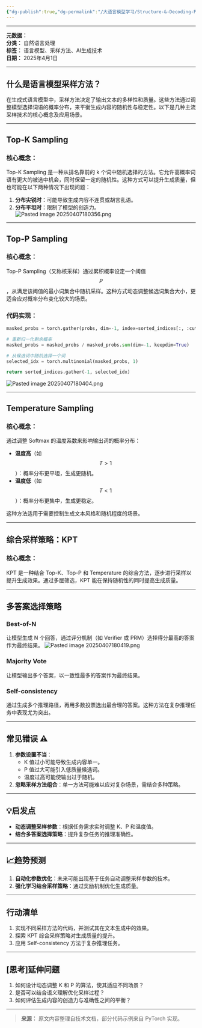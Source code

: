 ```yaml
---
{"dg-publish":true,"dg-permalink":"/大语言模型学习/Structure-&-Decoding-Policy-结构和解码策略/深度解析语言模型采样方法：Top-K、Top-P、Temperature及综合策略","dg-home":false,"dg-description":"在此输入笔记的描述","dg-hide":false,"dg-hide-title":false,"dg-show-backlinks":true,"dg-show-local-graph":true,"dg-show-inline-title":true,"dg-pinned":false,"dg-passphrase":"在此输入访问密码","dg-enable-mathjax":false,"dg-enable-mermaid":false,"dg-enable-uml":false,"dg-note-icon":0,"dg-enable-dataview":false,"tags":["NLP"],"permalink":"/大语言模型学习/Structure-&-Decoding-Policy-结构和解码策略/深度解析语言模型采样方法：Top-K、Top-P、Temperature及综合策略/","dgShowBacklinks":true,"dgShowLocalGraph":true,"dgShowInlineTitle":true,"dgPassFrontmatter":true,"noteIcon":0,"created":"2025-04-07T18:03:18.000+08:00","updated":"2025-04-13T13:06:02.491+08:00"}
---
```




---
**元数据：**  
**分类：** 自然语言处理  
**标签：** 语言模型、采样方法、AI生成技术  
**日期：** 2025年4月1日    

---



## 什么是语言模型采样方法？
在生成式语言模型中，采样方法决定了输出文本的多样性和质量。这些方法通过调整模型选择词语的概率分布，来平衡生成内容的随机性与稳定性。以下是几种主流采样技术的核心概念及应用场景。

---



## Top-K Sampling

### 核心概念：
Top-K Sampling 是一种从排名靠前的 k 个词中随机选择的方法。它允许高概率词语有更大的被选中机会，同时保留一定的随机性。这种方式可以提升生成质量，但也可能在以下两种情况下出现问题：
1. **分布尖锐时**：可能导致生成内容不连贯或胡言乱语。
2. **分布平坦时**：限制了模型的创造力。
![Pasted image 20250407180356.png](/img/user/%E9%99%84%E4%BB%B6/Pasted%20image%2020250407180356.png)
---



## Top-P Sampling

### 核心概念：
Top-P Sampling（又称核采样）通过累积概率设定一个阈值 $$P$$，从满足该阈值的最小词集合中随机采样。这种方式动态调整候选词集合大小，更适合应对概率分布变化较大的场景。


### 代码实现：
```python
masked_probs = torch.gather(probs, dim=-1, index=sorted_indices[:, :cutoff_idx + 1])

# 重新归一化剩余概率
masked_probs = masked_probs / masked_probs.sum(dim=-1, keepdim=True)

# 从候选词中随机选择一个词
selected_idx = torch.multinomial(masked_probs, 1)

return sorted_indices.gather(-1, selected_idx)
```

![Pasted image 20250407180404.png](/img/user/%E9%99%84%E4%BB%B6/Pasted%20image%2020250407180404.png)

---



## Temperature Sampling

### 核心概念：
通过调整 Softmax 的温度系数来影响输出词的概率分布：
- **温度高**（如 $$T > 1$$）：概率分布更平坦，生成更随机。
- **温度低**（如 $$T < 1$$）：概率分布更集中，生成更稳定。

这种方法适用于需要控制生成文本风格和随机程度的场景。

---



## 综合采样策略：KPT

### 核心概念：
KPT 是一种结合 Top-K、Top-P 和 Temperature 的综合方法，逐步进行采样以提升生成效果。通过多层筛选，KPT 能在保持随机性的同时提高生成质量。

---



## 多答案选择策略

### Best-of-N
让模型生成 N 个回答，通过评分机制（如 Verifier 或 PRM）选择得分最高的答案作为最终结果。
![Pasted image 20250407180419.png](/img/user/%E9%99%84%E4%BB%B6/Pasted%20image%2020250407180419.png)


### Majority Vote
让模型输出多个答案，以一致性最多的答案作为最终结果。


### Self-consistency
通过生成多个推理路径，再用多数投票选出最合理的答案。这种方法在复杂推理任务中表现尤为突出。

---



## 常见错误 ⚠️
1. **参数设置不当**：
   - K 值过小可能导致生成内容单一。
   - P 值过大可能引入低质量候选词。
   - 温度过高可能使输出过于随机。
2. **忽略采样方法组合**：单一方法可能难以应对复杂场景，需结合多种策略。

---



## 💡启发点
- **动态调整采样参数**：根据任务需求实时调整 K、P 和温度值。
- **结合多答案选择策略**：提升复杂任务的推理准确性。

---



## 📈趋势预测
1. **自动化参数优化**：未来可能出现基于任务自动调整采样参数的技术。
2. **强化学习结合采样策略**：通过奖励机制优化生成质量。

---



## 行动清单
1. 实现不同采样方法的代码，并测试其在文本生成中的效果。
2. 探索 KPT 综合采样策略对生成质量的提升。
3. 应用 Self-consistency 方法于复杂推理任务。

---



## [思考]延伸问题
1. 如何设计动态调整 K 和 P 的算法，使其适应不同场景？
2. 是否可以结合语义理解优化采样过程？
3. 如何评估生成内容的创造力与准确性之间的平衡？

---

> **来源：** 原文内容整理自技术文档，部分代码示例来自 PyTorch 实现。
